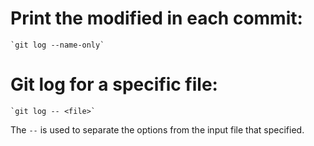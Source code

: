 # Print the modified in each commit:
    `git log --name-only`

# Git log for a specific file:
    `git log -- <file>`
  The `--` is used to separate the options from the input file that specified.
